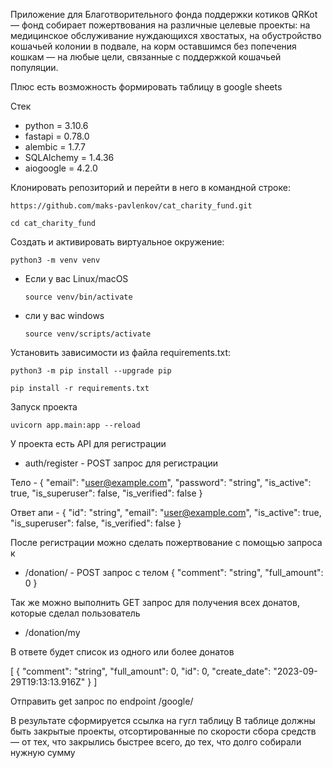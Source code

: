 Приложение для Благотворительного фонда поддержки котиков QRKot — фонд собирает пожертвования на различные целевые проекты: на медицинское обслуживание нуждающихся хвостатых, на обустройство кошачьей колонии в подвале, на корм оставшимся без попечения кошкам — на любые цели, связанные с поддержкой кошачьей популяции.

Плюс есть возможность формировать таблицу в google sheets

Стек
- python = 3.10.6
- fastapi = 0.78.0
- alembic = 1.7.7
- SQLAlchemy = 1.4.36
- aiogoogle = 4.2.0

Клонировать репозиторий и перейти в него в командной строке:

```
https://github.com/maks-pavlenkov/cat_charity_fund.git
```

```
cd cat_charity_fund
```

Cоздать и активировать виртуальное окружение:

```
python3 -m venv venv
```

* Если у вас Linux/macOS

    ```
    source venv/bin/activate
    ```

* сли у вас windows

    ```
    source venv/scripts/activate
    ```

Установить зависимости из файла requirements.txt:

```
python3 -m pip install --upgrade pip
```

```
pip install -r requirements.txt
```

Запуск проекта
```
uvicorn app.main:app --reload 
```

У проекта есть API для регистрации
- auth/register - POST запрос для регистрации

Тело - 
{
  "email": "user@example.com",
  "password": "string",
  "is_active": true,
  "is_superuser": false,
  "is_verified": false
}

Ответ апи -
{
  "id": "string",
  "email": "user@example.com",
  "is_active": true,
  "is_superuser": false,
  "is_verified": false
}

После регистрации можно сделать пожертвование с помощью запроса к
- /donation/ - POST запрос с телом
{
  "comment": "string",
  "full_amount": 0
}

Так же можно выполнить GET запрос для получения всех донатов, которые сделал пользователь

- /donation/my

В ответе будет список из одного или более донатов

[
  {
    "comment": "string",
    "full_amount": 0,
    "id": 0,
    "create_date": "2023-09-29T19:13:13.916Z"
  }
]

Отправить get запрос по endpoint /google/

В результате сформируется ссылка на гугл таблицу
В таблице должны быть закрытые проекты, отсортированные по скорости сбора средств — от тех, что закрылись быстрее всего, до тех, что долго собирали нужную сумму